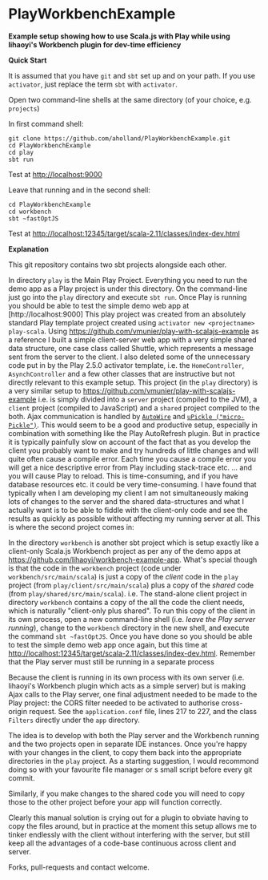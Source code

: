 # PlayWorkbenchExample
**Example setup showing how to use Scala.js with Play while using lihaoyi's Workbench plugin for dev-time efficiency**

**Quick Start**

It is assumed that you have `git` and `sbt` set up and on your path. If you use `activator`, just replace the term `sbt` with `activator`.

Open two command-line shells at the same directory (of your choice, e.g. `projects`)

In first command shell:
```
git clone https://github.com/aholland/PlayWorkbenchExample.git
cd PlayWorkbenchExample
cd play
sbt run
```
Test at <http://localhost:9000>

Leave that running and in the second shell:
```
cd PlayWorkbenchExample
cd workbench
sbt ~fastOptJS
```
Test at <http://localhost:12345/target/scala-2.11/classes/index-dev.html>


**Explanation**

This git repository contains two sbt projects alongside each other.

In directory `play` is the Main Play Project. Everything you need to run the demo app as a Play project is under this directory. On the command-line just go into the `play` directory and execute `sbt run`. Once Play is running you should be able to test the simple demo web app at [http://localhost:9000] This play project was created from an absolutely standard Play template project created using `activator new <projectname> play-scala`. Using https://github.com/vmunier/play-with-scalajs-example as a reference I built a simple client-server web app with a very simple shared data structure, one case class called Shuttle, which represents a message sent from the server to the client. I also deleted some of the unnecessary code put in by the Play 2.5.0 activator template, i.e. the `HomeController`, `AsynchController` and a few other classes that are instructive but not directly relevant to this example setup. This project (in the `play` directory) is a very similar setup to https://github.com/vmunier/play-with-scalajs-example i.e. is simply divided into a `server` project (compiled to the JVM), a `client` project (compiled to JavaScript) and a `shared` project compiled to the both. Ajax communication is handled by [`AutoWire`](https://github.com/lihaoyi/autowire) and [`uPickle ("micro-Pickle")`](https://github.com/lihaoyi/upickle-pprint). This would seem to be a good and productive setup, especially in combination with something like the Play AutoRefresh plugin. But in practice it is typically painfully slow on account of the fact that as you develop the client you probably want to make and try hundreds of little changes and will quite often cause a compile error. Each time you cause a compile error you will get a nice descriptive error from Play including stack-trace etc. ... and you will cause Play to reload. This is time-consuming, and if you have database resources etc. it could be very time-consuming. I have found that typically when I am developing my client I am not simultaneously making lots of changes to the server and the shared data-structures and what I actually want is to be able to fiddle with the client-only code and see the results as quickly as possible without affecting my running server at all. This is where the second project comes in:

In the directory `workbench` is another sbt project which is setup exactly like a client-only Scala.js Workbench project as per any of the demo apps at <https://github.com/lihaoyi/workbench-example-app>. What's special though is that the code in the `workbench` project (code under `workbench/src/main/scala`) is just a copy of the *client* code in the `play` project  (from `play/client/src/main/scala`) plus a copy of the *shared* code (from `play/shared/src/main/scala`). i.e. The stand-alone client project in directory `workbench` contains a copy of the all the code the client needs, which is naturally "client-only plus shared". To run this copy of the client in its own process, open a new command-line shell (i.e. *leave the Play server running*), change to the `workbench` directory in the new shell, and execute the command `sbt ~fastOptJS`. Once you have done so you should be able to test the simple demo web app once again, but this time at <http://localhost:12345/target/scala-2.11/classes/index-dev.html>. Remember that the Play server must still be running in a separate process

Because the client is running in its own process with its own server (i.e. lihaoyi's Workbench plugin which acts as a simple server) but is making Ajax calls to the Play server, one final adjustment needed to be made to the Play project: the CORS filter needed to be activated to authorise cross-origin request. See the `application.conf` file, lines 217 to 227, and the class `Filters` directly under the `app` directory.

The idea is to develop with both the Play server and the Workbench running and the two projects open in separate IDE instances. Once you're happy with your changes in the client, to copy them back into the appropriate directories in the `play` project. As a starting suggestion, I would recommond doing so with your favourite file manager or s small script before every git commit.

Similarly, if you make changes to the shared code you will need to copy those to the other project before your app will function correctly. 

Clearly this manual solution is crying out for a plugin to obviate having to copy the files around, but in practice at the moment this setup allows me to tinker endlessly with the client without interfering with the server, but still keep all the advantages of a code-base continuous across client and server.
  
Forks, pull-requests and contact welcome. 